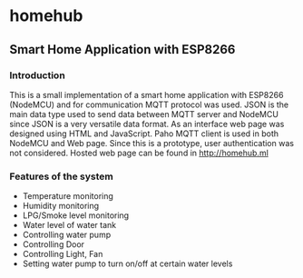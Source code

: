 # homehub
## Smart Home Application with ESP8266

### Introduction
  
  This is a small implementation of a smart home application with ESP8266 (NodeMCU) and for communication MQTT protocol was used. JSON is the main data type used to send data between MQTT server and NodeMCU since JSON is a very versatile data format. As an interface web page was designed using HTML and JavaScript. Paho MQTT client is used in both NodeMCU and Web page. Since this is a prototype, user authentication was not considered. Hosted web page can be found in http://homehub.ml 

### Features of the system
- Temperature monitoring
- Humidity monitoring
-	LPG/Smoke level monitoring
-	Water level of water tank
-	Controlling water pump
-	Controlling Door
-	Controlling Light, Fan
-	Setting water pump to turn on/off at certain water levels
